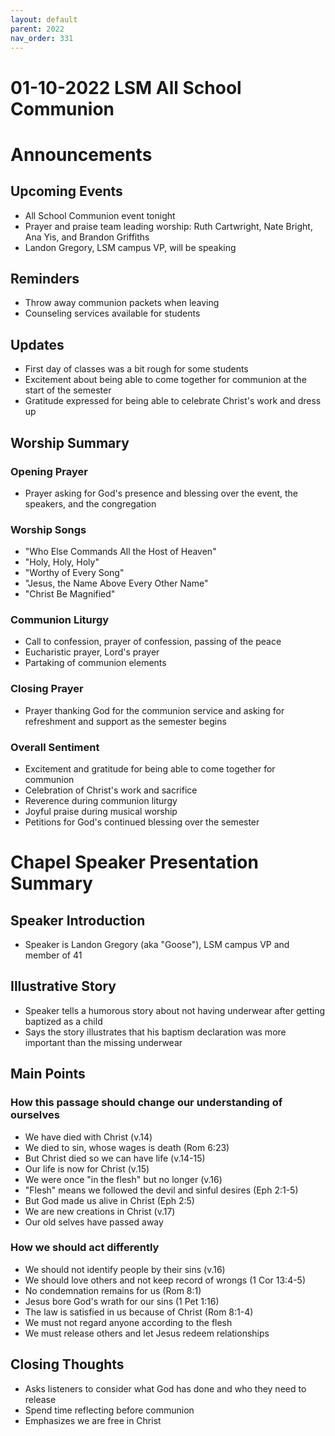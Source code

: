 ```yaml
---
layout: default
parent: 2022
nav_order: 331
---
```


# 01-10-2022 LSM All School Communion



# Announcements

## Upcoming Events
- All School Communion event tonight 
- Prayer and praise team leading worship: Ruth Cartwright, Nate Bright, Ana Yis, and Brandon Griffiths
- Landon Gregory, LSM campus VP, will be speaking  

## Reminders
- Throw away communion packets when leaving
- Counseling services available for students

## Updates
- First day of classes was a bit rough for some students
- Excitement about being able to come together for communion at the start of the semester
- Gratitude expressed for being able to celebrate Christ's work and dress up


## Worship Summary

### Opening Prayer
- Prayer asking for God's presence and blessing over the event, the speakers, and the congregation

### Worship Songs
- "Who Else Commands All the Host of Heaven" 
- "Holy, Holy, Holy"
- "Worthy of Every Song" 
- "Jesus, the Name Above Every Other Name"
- "Christ Be Magnified"

### Communion Liturgy
- Call to confession, prayer of confession, passing of the peace
- Eucharistic prayer, Lord's prayer
- Partaking of communion elements

### Closing Prayer
- Prayer thanking God for the communion service and asking for refreshment and support as the semester begins

### Overall Sentiment
- Excitement and gratitude for being able to come together for communion
- Celebration of Christ's work and sacrifice
- Reverence during communion liturgy
- Joyful praise during musical worship
- Petitions for God's continued blessing over the semester


# Chapel Speaker Presentation Summary

## Speaker Introduction
- Speaker is Landon Gregory (aka "Goose"), LSM campus VP and member of 41

## Illustrative Story  
- Speaker tells a humorous story about not having underwear after getting baptized as a child
- Says the story illustrates that his baptism declaration was more important than the missing underwear 

## Main Points

### How this passage should change our understanding of ourselves

- We have died with Christ (v.14)
- We died to sin, whose wages is death (Rom 6:23) 
- But Christ died so we can have life (v.14-15)
- Our life is now for Christ (v.15)  
- We were once "in the flesh" but no longer (v.16)
- "Flesh" means we followed the devil and sinful desires (Eph 2:1-5)
- But God made us alive in Christ (Eph 2:5)
- We are new creations in Christ (v.17)
- Our old selves have passed away

### How we should act differently

- We should not identify people by their sins (v.16)
- We should love others and not keep record of wrongs (1 Cor 13:4-5)
- No condemnation remains for us (Rom 8:1) 
- Jesus bore God's wrath for our sins (1 Pet 1:16)
- The law is satisfied in us because of Christ (Rom 8:1-4)
- We must not regard anyone according to the flesh
- We must release others and let Jesus redeem relationships

## Closing Thoughts
- Asks listeners to consider what God has done and who they need to release
- Spend time reflecting before communion
- Emphasizes we are free in Christ